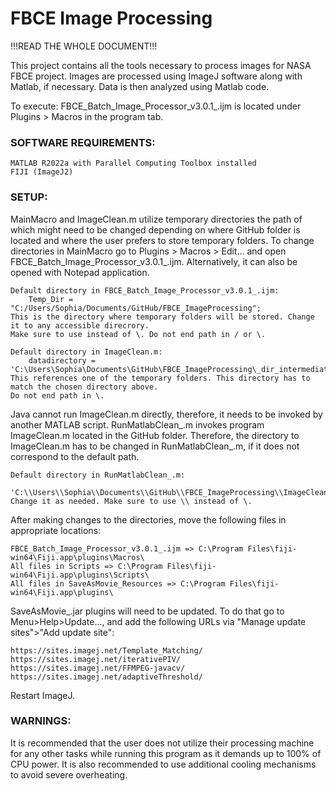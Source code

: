 # FBCE Image Processing

!!!READ THE WHOLE DOCUMENT!!!

This project contains all the tools necessary to process images for NASA FBCE project. Images are processed using ImageJ software along with Matlab, if necessary. Data is then analyzed using Matlab code.

To execute: FBCE_Batch_Image_Processor_v3.0.1_.ijm is located under Plugins > Macros in the program tab.




### SOFTWARE REQUIREMENTS:

	MATLAB R2022a with Parallel Computing Toolbox installed
	FIJI (ImageJ2)




### SETUP:

MainMacro and ImageClean.m utilize temporary directories the path of which might need to be changed depending on where GitHub folder is located and where the user prefers to store temporary folders. To change directories in MainMacro go to Plugins > Macros > Edit... and open FBCE_Batch_Image_Processor_v3.0.1_.ijm. Alternatively, it can also be opened with Notepad application.

    Default directory in FBCE_Batch_Image_Processor_v3.0.1_.ijm: 
        Temp_Dir = "C:/Users/Sophia/Documents/GitHub/FBCE_ImageProcessing";
    This is the directory where temporary folders will be stored. Change it to any accessible direcrory. 
    Make sure to use instead of \. Do not end path in / or \.

    Default directory in ImageClean.m:
        datadirectory = 'C:\Users\Sophia\Documents\GitHub\FBCE_ImageProcessing\_dir_intermediate_';
    This references one of the temporary folders. This directory has to match the chosen directory above. 
    Do not end path in \.


Java cannot run ImageClean.m directly, therefore, it needs to be invoked by another MATLAB script. RunMatlabClean_.m invokes program ImageClean.m located in the GitHub folder. Therefore, the directory to ImageClean.m has to be changed in RunMatlabClean_.m, if it does not correspond to the default path.

    Default directory in RunMatlabClean_.m:
        'C:\\Users\\Sophia\\Documents\\GitHub\\FBCE_ImageProcessing\\ImageClean.m'
    Change it as needed. Make sure to use \\ instead of \.

After making changes to the directories, move the following files in appropriate locations:

    FBCE_Batch_Image_Processor_v3.0.1_.ijm => C:\Program Files\fiji-win64\Fiji.app\plugins\Macros\
    All files in Scripts => C:\Program Files\fiji-win64\Fiji.app\plugins\Scripts\
    All files in SaveAsMovie_Resources => C:\Program Files\fiji-win64\Fiji.app\plugins\

SaveAsMovie_.jar plugins will need to be updated. To do that go to Menu>Help>Update..., and add the following URLs via "Manage update sites">"Add update site":

	https://sites.imagej.net/Template_Matching/
	https://sites.imagej.net/iterativePIV/
	https://sites.imagej.net/FFMPEG-javacv/
	https://sites.imagej.net/adaptiveThreshold/

Restart ImageJ.




### WARNINGS:

It is recommended that the user does not utilize their processing machine for any other tasks while running this program as it demands up to 100% of CPU power. It is also recommended to use additional cooling mechanisms to avoid severe overheating.



